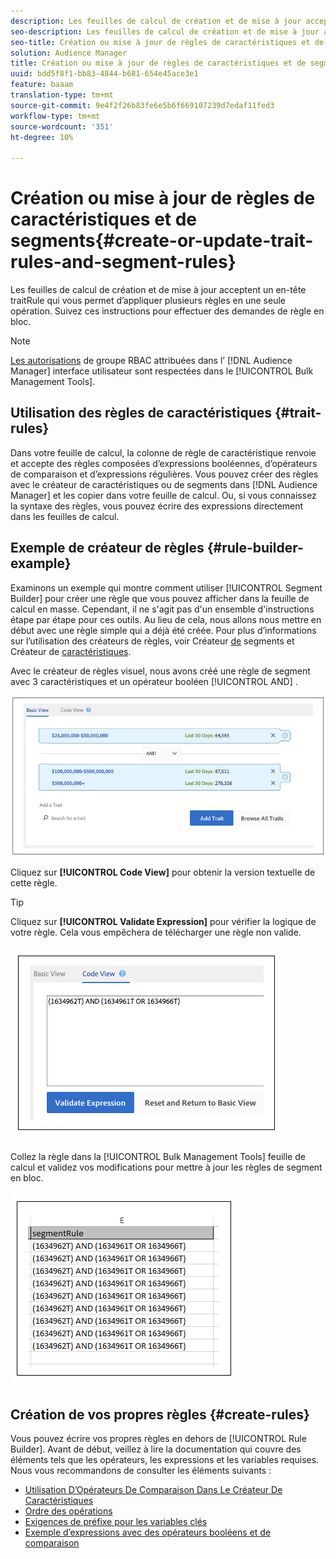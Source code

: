 ```yaml
---
description: Les feuilles de calcul de création et de mise à jour acceptent un en-tête traitRule qui vous permet d’appliquer plusieurs règles en une seule opération. Suivez ces instructions pour effectuer des demandes de règle en bloc.
seo-description: Les feuilles de calcul de création et de mise à jour acceptent un en-tête traitRule qui vous permet d’appliquer plusieurs règles en une seule opération. Suivez ces instructions pour effectuer des demandes de règle en bloc.
seo-title: Création ou mise à jour de règles de caractéristiques et de segments
solution: Audience Manager
title: Création ou mise à jour de règles de caractéristiques et de segments
uuid: bdd5f8f1-bb83-4844-b681-654e45ace3e1
feature: baaam
translation-type: tm+mt
source-git-commit: 9e4f2f26b83fe6e5b6f669107239d7edaf11fed3
workflow-type: tm+mt
source-wordcount: '351'
ht-degree: 10%

---
```



# Création ou mise à jour de règles de caractéristiques et de segments{#create-or-update-trait-rules-and-segment-rules}

Les feuilles de calcul de création et de mise à jour acceptent un en-tête traitRule qui vous permet d’appliquer plusieurs règles en une seule opération. Suivez ces instructions pour effectuer des demandes de règle en bloc.

<!-- 

<p>c_bulk_rules.xml </p>

 -->

>[!NOTE]
>
>[Les autorisations](../../features/administration/administration-overview.md) de groupe RBAC attribuées dans l’ [!DNL Audience Manager] interface utilisateur sont respectées dans le [!UICONTROL Bulk Management Tools].

## Utilisation des règles de caractéristiques {#trait-rules}

Dans votre feuille de calcul, la colonne de règle de caractéristique renvoie et accepte des règles composées d’expressions booléennes, d’opérateurs de comparaison et d’expressions régulières. Vous pouvez créer des règles avec le créateur de caractéristiques ou de segments dans [!DNL Audience Manager] et les copier dans votre feuille de calcul. Ou, si vous connaissez la syntaxe des règles, vous pouvez écrire des expressions directement dans les feuilles de calcul.

## Exemple de créateur de règles {#rule-builder-example}

Examinons un exemple qui montre comment utiliser [!UICONTROL Segment Builder] pour créer une règle que vous pouvez afficher dans la feuille de calcul en masse. Cependant, il ne s&#39;agit pas d&#39;un ensemble d&#39;instructions étape par étape pour ces outils. Au lieu de cela, nous allons nous mettre en début avec une règle simple qui a déjà été créée. Pour plus d’informations sur l’utilisation des créateurs de règles, voir Créateur [de](../../features/segments/segment-builder.md) segments et Créateur de [caractéristiques](../../features/traits/about-trait-builder.md).

Avec le créateur de règles visuel, nous avons créé une règle de segment avec 3 caractéristiques et un opérateur booléen [!UICONTROL AND] .

![](assets/visualrule.png)

Cliquez sur **[!UICONTROL Code View]** pour obtenir la version textuelle de cette règle.

>[!TIP]
>
>Cliquez sur **[!UICONTROL Validate Expression]** pour vérifier la logique de votre règle. Cela vous empêchera de télécharger une règle non valide.

![](assets/coderule.png)

Collez la règle dans la [!UICONTROL Bulk Management Tools] feuille de calcul et validez vos modifications pour mettre à jour les règles de segment en bloc.

![](assets/segmentrule.png)

## Création de vos propres règles {#create-rules}

Vous pouvez écrire vos propres règles en dehors de [!UICONTROL Rule Builder]. Avant de début, veillez à lire la documentation qui couvre des éléments tels que les opérateurs, les expressions et les variables requises. Nous vous recommandons de consulter les éléments suivants :

* [Utilisation D’Opérateurs De Comparaison Dans Le Créateur De Caractéristiques](../../features/traits/trait-comparison-operators.md)
* [Ordre des opérations](../../features/traits/trait-operator-precedence.md)
* [Exigences de préfixe pour les variables clés](../../features/traits/trait-variable-prefixes.md)
* [Exemple d’expressions avec des opérateurs booléens et de comparaison](../../features/traits/trait-expression-samples.md)

